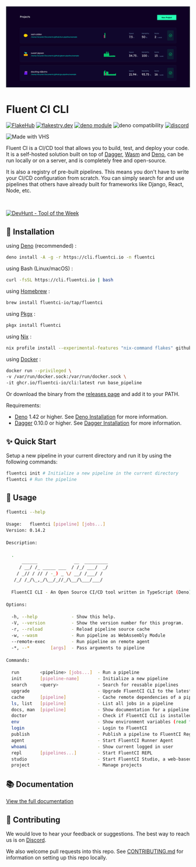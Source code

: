 ![Cover](./.github/assets/fluentci-studio.png)

# Fluent CI CLI

[![FlakeHub](https://img.shields.io/endpoint?url=https://flakehub.com/f/fluentci-io/fluentci/badge)](https://flakehub.com/flake/fluentci-io/fluentci)
[![flakestry.dev](https://flakestry.dev/api/badge/flake/github/fluentci-io/fluentci)](https://flakestry.dev/flake/github/fluentci-io/fluentci)
[![deno module](https://shield.deno.dev/x/fluentci)](https://deno.land/x/fluentci)
![deno compatibility](https://shield.deno.dev/deno/^1.42)
[![discord](https://img.shields.io/discord/1132020671262773358?label=discord&logo=discord&color=5865F2)](https://discord.gg/V4U6dPskKc)

![Made with VHS](https://vhs.charm.sh/vhs-f5jk3sceXQrc55XC4fW3c.gif)

Fluent CI is a CI/CD tool that allows you to build, test, and deploy your code. It is a self-hosted solution built on top of [Dagger](https://dagger.io), [Wasm](https://webassembly.org/) and [Deno](https://deno.com/), can be run locally or on a server, and is completely free and open-source.

It is also a registry of pre-built pipelines. This means you don't have to write your CI/CD configuration from scratch. You can simply search for and use pipelines that others have already built for frameworks like Django, React, Node, etc.

<br clear="both"/>

<p align="left">
    <a href="https://devhunt.org/tool/fluent-ci" title="DevHunt - Tool of the Week" target="_blank"><img src="https://cdn.jsdelivr.net/gh/fluent-ci-templates/.github@main/assets/images/tab_solid.png" width=225 alt="DevHunt - Tool of the Week" /></a>&nbsp;
</p>

## 🚚 Installation

using [Deno](https://deno.com) (recommended) :

```bash
deno install -A -g -r https://cli.fluentci.io -n fluentci
```

using Bash (Linux/macOS) :

```bash
curl -fsSL https://cli.fluentci.io | bash
```

using [Homebrew](https://brew.sh) :

```bash
brew install fluentci-io/tap/fluentci
```

using [Pkgx](https://pkgx.sh/) :

```bash
pkgx install fluentci
```

using [Nix](https://nixos.org) :

```bash
nix profile install --experimental-features "nix-command flakes" github:fluentci-io/fluentci
```

using [Docker](https://www.docker.com) :

```bash
docker run --privileged \
-v /var/run/docker.sock:/var/run/docker.sock \
-it ghcr.io/fluentci-io/cli:latest run base_pipeline
```

Or download the binary from the [releases page](https://github.com/fluentci-io/fluentci/releases) and add it to your PATH.

Requirements:
- [Deno](https://deno.com) 1.42 or higher. See [Deno Installation](https://deno.land/manual/getting_started/installation) for more information.
- [Dagger](https://dagger.io) 0.10.0 or higher. See [Dagger Installation](https://docs.dagger.io/cli/465058/install) for more information.

## ✨ Quick Start

Setup a new pipeline in your current directory and run it by using the following commands:

```bash
fluentci init # Initialize a new pipeline in the current directory
fluentci # Run the pipeline
```

## 🚀 Usage

```bash
fluentci --help

Usage:   fluentci [pipeline] [jobs...]
Version: 0.14.2                       

Description:

  .                                                                                    
      ______              __  _________                                                
     / __/ /_ _____ ___  / /_/ ___/  _/                                                
    / _// / // / -_) _ \/ __/ /___/ /                                                  
   /_/ /_/\_,_/\__/_//_/\__/\___/___/                                                  
                                                                                       
  FluentCI CLI - An Open Source CI/CD tool written in TypeScript (Deno) based on Dagger

Options:

  -h, --help             - Show this help.                            
  -V, --version          - Show the version number for this program.  
  -r, --reload           - Reload pipeline source cache               
  -w, --wasm             - Run pipeline as WebAssembly Module         
  --remote-exec          - Run pipeline on remote agent               
  -*, --*        [args]  - Pass arguments to pipeline                 

Commands:

  run        <pipeline> [jobs...]  - Run a pipeline                                            
  init       [pipeline-name]       - Initialize a new pipeline                                 
  search     <query>               - Search for reusable pipelines                             
  upgrade                          - Upgrade FluentCI CLI to the latest version                
  cache      [pipeline]            - Cache remote dependencies of a pipeline                   
  ls, list   [pipeline]            - List all jobs in a pipeline                               
  docs, man  [pipeline]            - Show documentation for a pipeline                         
  doctor                           - Check if FluentCI CLI is installed correctly              
  env                              - Show environment variables (read from .fluentci/.env file)
  login                            - Login to FluentCI                                         
  publish                          - Publish a pipeline to FluentCI Registry                   
  agent                            - Start FluentCI Runner Agent                               
  whoami                           - Show current logged in user                               
  repl       [pipelines...]        - Start FluentCI REPL                                       
  studio                           - Start FluentCI Studio, a web-based user interface         
  project                          - Manage projects                                 
```

## 📚 Documentation

[View the full documentation](https://docs.fluentci.io)

## 🤝 Contributing

We would love to hear your feedback or suggestions. The best way to reach us is on [Discord](https://discord.gg/H7M28d9dRk).

We also welcome pull requests into this repo. See [CONTRIBUTING.md](CONTRIBUTING.md) for information on setting up this repo locally.
